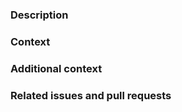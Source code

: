### Description

<!-- Summarize your changes in one or two sentences -->

### Context

<!-- Why are you making these changes? -->

### Additional context

<!-- Link to release notes, vendor docs, bug trackers, source control, or other places providing more context -->

### Related issues and pull requests

<!-- If this fully resolves a GitHub issue, use "fixes #123" -->
<!-- Highlight related pull requests using "relates to #123" -->
<!-- If another pull request should be merged first, use "**depends on:** #123" -->


<!-- After submitting, go to the "Checks" tab of your PR for the build status -->